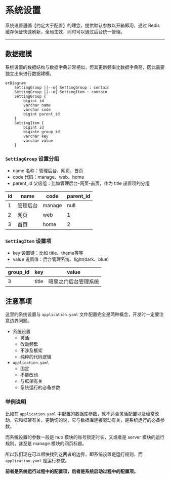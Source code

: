 系统设置
======

系统设置遵循【约定大于配置】的理念，提供默认参数以开箱即用，通过 Redis 缓存保证快速刷新，全局生效，同时可以通过后台统一管理。

---

## 数据建模

系统设置的数据结构与数据字典非常相似，但其更新频率比数据字典高，因此需要独立出来进行数据建模。

```mermaid
erDiagram
    SettingGroup ||--o{ SettingGroup : contain
    SettingGroup ||--o{ SettingItem : contain
    SettingGroup {
        bigint id
        varchar name
        varchar code
        bigint parent_id
    }
    SettingItem {
        bigint id
        biginte group_id
        varchar key
        varchar value
    }
```

### `SettingGroup` 设置分组

- name 名称：管理后台、网页、首页
- code 代码：manage、web、home
- parent_id 父级组：比如管理后台-网页-首页，作为 title 设置项的分组

| id  | name | code   | parent_id |
|-----|------|--------|-----------|
| 1   | 管理后台 | manage | null      |
| 2   | 网页   | web    | 1         |
| 3   | 首页   | home   | 2         |

### `SettingItem` 设置项

- key 设置键：比如 title、theme等等
- value 设置值：后台管理系统、light(dark、blue)

| group_id | key   | value      |
|----------|-------|------------|
| 3        | title | 暗黑之门后台管理系统 |

## 注意事项

这里的系统设置与 `application.yaml` 文件配置完全是两种概念，开发时一定要注意边界问题。

- 系统设置
    - 灵活
    - 改动频繁
    - 不涉及框架
    - 纯粹的代码逻辑
- `application.yaml`
    - 固定
    - 不能改动
    - 与框架有关
    - 系统运行的必备参数

### 举例说明

比如在 `application.yaml` 中配置的数据库参数，就不适合灵活配置以及经常改动，它和框架有关，更确切的说，它与数据库连接驱动有关，是系统运行的必备参数。

而系统设置的参数一般是 hub 模块的账号锁定时长，又或者是 server 模块的运行规则，甚至是 manage 模块的网页标题。

所以我们现在可以很快找到这两者的边界，即系统设置是运行规则，而 `application.yaml` 是运行参数。

**前者是系统运行过程中的配置项，后者是系统启动过程中的配置项。**